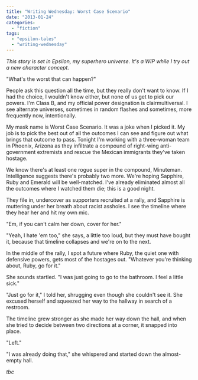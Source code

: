 ```yaml
---
title: "Writing Wednesday: Worst Case Scenario"
date: "2013-01-24"
categories: 
  - "fiction"
tags: 
  - "epsilon-tales"
  - "writing-wednesday"
---
```


_This story is set in Epsilon, my superhero universe. It's a WIP while I try out a new character concept._

"What's the worst that can happen?"

People ask this question all the time, but they really don't want to know. If I had the choice, I wouldn't know either, but none of us get to pick our powers. I'm Class B, and my official power designation is clairmultiversal. I see alternate universes, sometimes in random flashes and sometimes, more frequently now, intentionally.

My mask name is Worst Case Scenario. It was a joke when I picked it. My job is to pick the best out of all the outcomes I can see and figure out what brings that outcome to pass. Tonight I'm working with a three-woman team in Phoenix, Arizona as they infiltrate a compound of right-wing anti-government extremists and rescue the Mexican immigrants they've taken hostage.

We know there's at least one rogue super in the compound, Minuteman. Intelligence suggests there's probably two more. We're hoping Sapphire, Ruby and Emerald will be well-matched. I've already eliminated almost all the outcomes where I watched them die; this is a good night.

They file in, undercover as supporters recruited at a rally, and Sapphire is muttering under her breath about racist assholes. I see the timeline where they hear her and hit my own mic.

"Em, if you can't calm her down, cover for her."

"Yeah, I hate 'em too," she says, a little too loud, but they must have bought it, because that timeline collapses and we're on to the next.

In the middle of the rally, I spot a future where Ruby, the quiet one with defensive powers, gets most of the hostages out. "Whatever you're thinking about, Ruby, go for it."

She sounds startled. "I was just going to go to the bathroom. I feel a little sick."

"Just go for it," I told her, shrugging even though she couldn't see it. She excused herself and squeezed her way to the hallway in search of a restroom.

The timeline grew stronger as she made her way down the hall, and when she tried to decide between two directions at a corner, it snapped into place.

"Left."

"I was already doing that," she whispered and started down the almost-empty hall.

_tbc_
